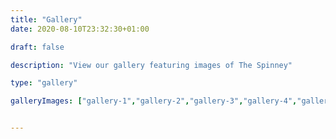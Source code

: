 ```yaml
---
title: "Gallery"
date: 2020-08-10T23:32:30+01:00

draft: false

description: "View our gallery featuring images of The Spinney"

type: "gallery" 

galleryImages: ["gallery-1","gallery-2","gallery-3","gallery-4","gallery-5","gallery-6","gallery-7","gallery-8","gallery-9","gallery-10","gallery-11"]


---
```



